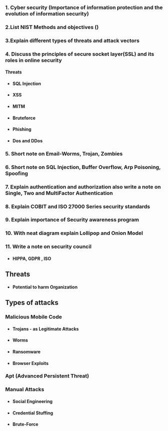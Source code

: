 ### 1. Cyber security (Importance of information protection and the evolution of information security)
### 2.List NIST Methods and objectives ()
### 3.Explain different types of threats and attack vectors
### 4. Discuss the principles of secure socket layer(SSL) and its roles in online security
#### Threats
  - #### SQL Injection
  - #### XSS
  - #### MITM
  - #### Bruteforce
  - #### Phishing
  - #### Dos and DDos 
  
### 5. Short note on Email-Worms, Trojan,  Zombies
### 6. Short note on SQL Injection, Buffer Overflow, Arp Poisoning, Spoofing
### 7.  Explain authentication and authorization also write a note on Single, Two and MultiFactor Authentication
### 8. Explain COBIT and ISO 27000 Series security standards
### 9. Explain importance of Security awareness program 
### 10. With neat diagram explain Lollipop and Onion Model

### 11. Write a note on security council 
- #### HIPPA, GDPR , ISO

## Threats
- #### Potential to harm Organization

## Types of attacks
### Malicious Mobile Code
- #### Trojans - as Legitimate Attacks
- #### Worms
- #### Ransomware
- #### Browser Exploits

### Apt (Advanced Persistent Threat)

### Manual Attacks
- #### Social Engineering
- #### Credential Stuffing
- #### Brute-Force
